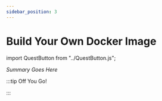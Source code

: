 ```yaml
---
sidebar_position: 3
---
```


# Build Your Own Docker Image
import QuestButton from "../QuestButton.js";

_Summary Goes Here_

:::tip Off You Go!

<QuestButton text="Quest" />

:::

